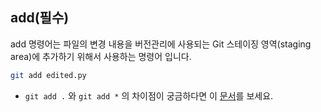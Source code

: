 ## add(필수)

add 명령어는 파일의 변경 내용을 버전관리에 사용되는 Git 스테이징 영역(staging area)에 추가하기 위해서 사용하는 명령어 입니다.

```bash
git add edited.py
```

- `git add .` 와 `git add *` 의 차이점이 궁금하다면 이 [문서](https://atrystwithprogramming.wordpress.com/tag/git-add-vs-git-add/)를 보세요.
